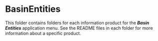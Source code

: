 # BasinEntities #

This folder contains folders for each information product for the ***Basin Entities*** application menu.
See the README files in each folder for more information about a specific product.
